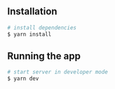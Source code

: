 ## Installation

```bash
# install dependencies
$ yarn install
```

## Running the app

```bash
# start server in developer mode
$ yarn dev
```
